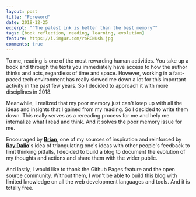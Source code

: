 ```yaml
---
layout: post
title: "Foreword"
date: 2018-12-25
excerpt: "“The palest ink is better than the best memory”"
tags: [book reflection, reading, learning, evolution]
feature: https://i.imgur.com/roRCNUsh.jpg
comments: true
---
```



To me, reading is one of the most rewarding human activities. You take up a book and through the texts you immediately have access to how the author thinks and acts, regardless of time and space. However, working in a fast-paced tech environment has really slowed me down a lot for this important activity in the past few years. So I decided to approach it with more disciplines in 2018. 

Meanwhile, I realized that my poor memory just can't keep up with all the ideas and insights that I gained from my reading. So I decided to write them down. This really serves as a rereading process for me and help me internalize what I read and think. And it solves the poor memory issue for me.

Encouraged by <a href="https://briankeng.com/"><b>Brian</b></a>, one of my sources of inspiration and reinforced by <a href="https://www.ted.com/talks/ray_dalio_how_to_build_a_company_where_the_best_ideas_win?language=en"><b>Ray Dalio</b></a>'s idea of triangulating one's ideas with other people's feedback to limit thinking pitfalls, I decided to build a blog to document the evolution of my thoughts and actions and share them with the wider public. 

And lastly, I would like to thank the Github Pages feature and the open source community. Without them,  I won't be able to build this blog with limited knowledge on all the web development languages and tools. And it is totally free. 



